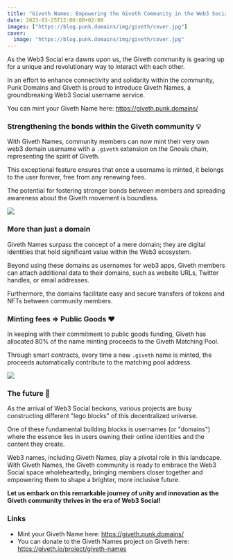 ```yaml
---
title: "Giveth Names: Empowering the Giveth Community in the Web3 Social era"
date: 2023-03-25T12:00:00+02:00
images: ["https://blog.punk.domains/img/giveth/cover.jpg"]
cover:
  image: "https://blog.punk.domains/img/giveth/cover.jpg"
---
```


As the Web3 Social era dawns upon us, the Giveth community is gearing up for a unique and revolutionary way to interact with each other. 

In an effort to enhance connectivity and solidarity within the community, Punk Domains and Giveth is proud to introduce Giveth Names, a groundbreaking Web3 Social username service. 

You can mint your Giveth Name here: https://giveth.punk.domains/

### Strengthening the bonds within the Giveth community ﻿💡﻿

With Giveth Names, community members can now mint their very own web3 domain username with a `.giveth` extension on the Gnosis chain, representing the spirit of Giveth. 

This exceptional feature ensures that once a username is minted, it belongs to the user forever, free from any renewing fees. 

The potential for fostering stronger bonds between members and spreading awareness about the Giveth movement is boundless.

![](/img/giveth/giveth-names-mint.png)

### More than just a domain

Giveth Names surpass the concept of a mere domain; they are digital identities that hold significant value within the Web3 ecosystem. 

Beyond using these domains as usernames for web3 apps, Giveth members can attach additional data to their domains, such as website URLs, Twitter handles, or email addresses. 

Furthermore, the domains facilitate easy and secure transfers of tokens and NFTs between community members.

### Minting fees => Public Goods ﻿❤️﻿

In keeping with their commitment to public goods funding, Giveth has allocated 80% of the name minting proceeds to the Giveth Matching Pool. 

Through smart contracts, every time a new `.giveth` name is minted, the proceeds automatically contribute to the matching pool address.

![](/img/giveth/giveth-names-donate.png)

### The future ﻿🔮﻿

As the arrival of Web3 Social beckons, various projects are busy constructing different "lego blocks" of this decentralized universe. 

One of these fundamental building blocks is usernames (or "domains") where the essence lies in users owning their online identities and the content they create.

Web3 names, including Giveth Names, play a pivotal role in this landscape. With Giveth Names, the Giveth community is ready to embrace the Web3 Social space wholeheartedly, bringing members closer together and empowering them to shape a brighter, more inclusive future. 

**Let us embark on this remarkable journey of unity and innovation as the Giveth community thrives in the era of Web3 Social!**

### Links

- Mint your Giveth Name here: https://giveth.punk.domains/ 
- You can donate to the Giveth Names project on Giveth here: https://giveth.io/project/giveth-names 
